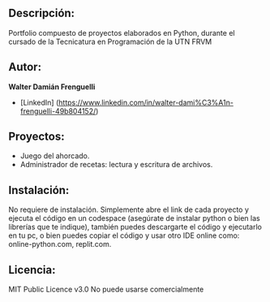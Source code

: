 ## Descripción: 
Portfolio compuesto de proyectos elaborados en Python, durante el cursado de la Tecnicatura en Programación de la UTN FRVM 
## Autor:
**Walter Damián Frenguelli**
* [LinkedIn] (https://www.linkedin.com/in/walter-dami%C3%A1n-frenguelli-49b804152/)
## Proyectos:
- Juego del ahorcado.
- Administrador de recetas: lectura y escritura de archivos.
## Instalación: 
No requiere de instalación. Simplemente abre el link de cada proyecto y ejecuta el código en un codespace (asegúrate de instalar python o bien las librerías que te indique), también puedes descargarte el código y ejecutarlo en tu pc, o bien puedes copiar el código y usar otro IDE online como: online-python.com, replit.com.
## Licencia:
MIT Public Licence v3.0
No puede usarse comercialmente

